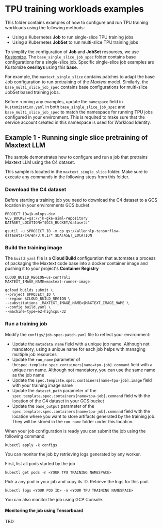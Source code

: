 # TPU training workloads examples

This folder contains examples of how to configure and run TPU training workloads using the following methods:
- Using a Kubernetes **Job** to run single-slice TPU training jobs
- Using a Kubernetes **JobSet** to run multi-slice TPU training jobs

To simplify the configuration of **Job** and **JobSet** resources, we use [Kustomize](https://kubernetes.io/docs/tasks/manage-kubernetes-objects/kustomization/). The `base_single_slice_job_spec` folder contains base configurations for a single-slice job. Specific single-slice job examples are Kustomize **overlays** using this **base**. 

For example, the `maxtext_single_slice` contains patches to adapt the base Job configuration to run pretraining of the *Maxtext* model. Similarly, the `base_multi_slice_job_spec` contains base configurations for multi-slice JobSet based training jobs.

Before running any examples, update the `namespace` field in `kustomization.yaml` in both `base_single_slice_job_spec` and `base_multi_slice_job_spec` to match the namespace for running TPU jobs configured in your environment. This is required to make sure that the service account created in this namespace is used for Workload Identity.


## Example 1 - Running single slice pretraining of Maxtext LLM

The sample demonstrates how to configure and run a job that pretrains Maxtext LLM using the C4 dataset.

This sample is located in the `maxtext_single_slice` folder. Make sure to execute any commands in the following steps from this folder.

### Download the C4 dataset

Before starting a training job you need to download the C4 dataset to a GCS location in your environments GCS bucket. 

```
PROJECT_ID=jk-mlops-dev
GCS_BUCKET=gs://jk-gke-aiml-repository
DATASET_LOCATION="$GCS_BUCKET/datasets"

gsutil -u $PROJECT_ID -m cp gs://allennlp-tensorflow-datasets/c4/en/3.0.1/* $DATASET_LOCATION

```

### Build the training image

The `build.yaml` file is a **Cloud Build** configuration that automates a process of packaging the Maxtext code base into a docker container image and pushing it to your project's **Container Registry**


```
CLOUD_BUILD_REGION=us-central1
MAXTEXT_IMAGE_NAME=maxtext-runner-image

gcloud builds submit \
--project $PROJECT_ID \
--region $CLOUD_BUILD_REGION \
--substitutions _MAXTEXT_IMAGE_NAME=$MAXTEXT_IMAGE_NAME \
--config build.yaml \
--machine-type=e2-highcpu-32
```


### Run a training job

Modify the `configs/job-spec-patch.yaml` file to reflect your environment:
- Update the `metadata.name` field with a unique job name. Although not mandatory, using a unique name for each job helps with managing multiple job resources
- Update the `run_name` parameter of the`spec.template.spec.containers[name=tpu-job].command` field with a unique run name. Although not mandatory, you can use the same name as the job name
- Update the `spec.template.spec.containers[name=tpu-job].image` field with your training image name
- Update the `dataset_path` parameter of the `spec.template.spec.containers[name=tpu-job].command` field with the location of the C4 dataset in your GCS bucket
- Update the `base_output` parameter of the `spec.template.spec.containers[name=tpu-job].command` field with the location where you want to store artifacts generated by the training job. They will be stored in the `run_name` folder under this location.

When your job configuration is ready you can submit the job using the following command:

```
kubectl apply -k configs
```

You can monitor the job by retrieving logs generated by any worker.

First, list all pods started by the job

```
kubectl get pods -n <YOUR TPU TRAINING NAMESPACE>
```

Pick a any pod in your job and copy its ID. Retrieve the logs for this pod.

```
kubectl logs <YOUR POD ID> -n <YOUR TPU TRAINING NAMESPACE>
```

You can also monitor the job using GCP Console.

#### Monitoring the job using Tensorboard

TBD




